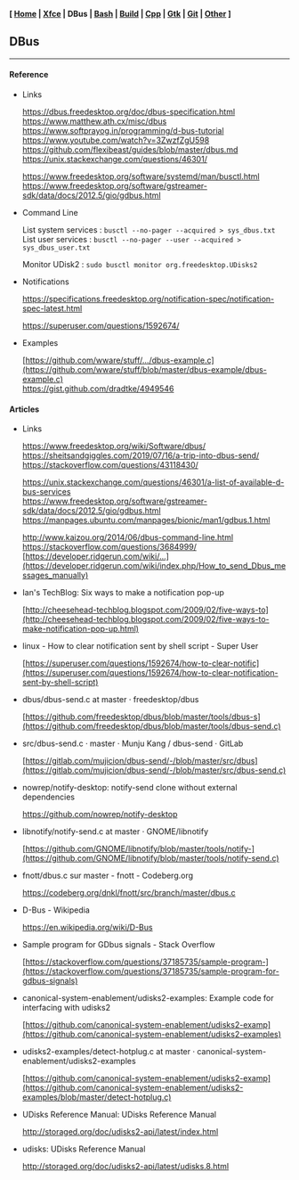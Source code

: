 **[ [Home](00-Home.html) | [Xfce](05-Xfce.html) | DBus | [Bash](15-Bash.html) | [Build](20-Build.html) | [Cpp](25-Cpp.html) | [Gtk](30-Gtk.html) | [Git](35-Git.html) | [Other](99-Other.html) ]**

## DBus

---

#### Reference

* Links
    
    https://dbus.freedesktop.org/doc/dbus-specification.html  
    https://www.matthew.ath.cx/misc/dbus  
    https://www.softprayog.in/programming/d-bus-tutorial  
    https://www.youtube.com/watch?v=3ZwzfZgU598  
    https://github.com/flexibeast/guides/blob/master/dbus.md  
    https://unix.stackexchange.com/questions/46301/  

    https://www.freedesktop.org/software/systemd/man/busctl.html  
    https://www.freedesktop.org/software/gstreamer-sdk/data/docs/2012.5/gio/gdbus.html  


* Command Line
    
    List system services : `busctl --no-pager --acquired > sys_dbus.txt`  
    List user services : `busctl --no-pager --user --acquired > sys_dbus_user.txt`  
    
    Monitor UDisk2 : `sudo busctl monitor org.freedesktop.UDisks2`  

* Notifications
    
    https://specifications.freedesktop.org/notification-spec/notification-spec-latest.html  
    
    https://superuser.com/questions/1592674/  
    
* Examples
    
    [https://github.com/wware/stuff/.../dbus-example.c](https://github.com/wware/stuff/blob/master/dbus-example/dbus-example.c)  
    https://gist.github.com/dradtke/4949546  



#### Articles

* Links

    https://www.freedesktop.org/wiki/Software/dbus/  
    https://sheitsandgiggles.com/2019/07/16/a-trip-into-dbus-send/  
    https://stackoverflow.com/questions/43118430/  

    https://unix.stackexchange.com/questions/46301/a-list-of-available-d-bus-services  
    https://www.freedesktop.org/software/gstreamer-sdk/data/docs/2012.5/gio/gdbus.html  
    https://manpages.ubuntu.com/manpages/bionic/man1/gdbus.1.html  

    http://www.kaizou.org/2014/06/dbus-command-line.html  
    https://stackoverflow.com/questions/3684999/  
    [https://developer.ridgerun.com/wiki/...](https://developer.ridgerun.com/wiki/index.php/How_to_send_Dbus_messages_manually)  

* Ian&#39;s TechBlog: Six ways to make a notification pop-up
    
    [http://cheesehead-techblog.blogspot.com/2009/02/five-ways-to](http://cheesehead-techblog.blogspot.com/2009/02/five-ways-to-make-notification-pop-up.html)

* linux - How to clear notification sent by shell script - Super User
    
    [https://superuser.com/questions/1592674/how-to-clear-notific](https://superuser.com/questions/1592674/how-to-clear-notification-sent-by-shell-script)

* dbus/dbus-send.c at master · freedesktop/dbus
    
    [https://github.com/freedesktop/dbus/blob/master/tools/dbus-s](https://github.com/freedesktop/dbus/blob/master/tools/dbus-send.c)

* src/dbus-send.c · master · Munju Kang / dbus-send · GitLab
    
    [https://gitlab.com/mujicion/dbus-send/-/blob/master/src/dbus](https://gitlab.com/mujicion/dbus-send/-/blob/master/src/dbus-send.c)

* nowrep/notify-desktop: notify-send clone without external dependencies
    
    https://github.com/nowrep/notify-desktop

* libnotify/notify-send.c at master · GNOME/libnotify
    
    [https://github.com/GNOME/libnotify/blob/master/tools/notify-](https://github.com/GNOME/libnotify/blob/master/tools/notify-send.c)

* fnott/dbus.c sur master - fnott - Codeberg.org
    
    https://codeberg.org/dnkl/fnott/src/branch/master/dbus.c

* D-Bus - Wikipedia
    
    https://en.wikipedia.org/wiki/D-Bus

* Sample program for GDbus signals - Stack Overflow
    
    [https://stackoverflow.com/questions/37185735/sample-program-](https://stackoverflow.com/questions/37185735/sample-program-for-gdbus-signals)

* canonical-system-enablement/udisks2-examples: Example code for interfacing with udisks2
    
    [https://github.com/canonical-system-enablement/udisks2-examp](https://github.com/canonical-system-enablement/udisks2-examples)

* udisks2-examples/detect-hotplug.c at master · canonical-system-enablement/udisks2-examples
    
    [https://github.com/canonical-system-enablement/udisks2-examp](https://github.com/canonical-system-enablement/udisks2-examples/blob/master/detect-hotplug.c)

* UDisks Reference Manual: UDisks Reference Manual
    
    http://storaged.org/doc/udisks2-api/latest/index.html

* udisks: UDisks Reference Manual
    
    http://storaged.org/doc/udisks2-api/latest/udisks.8.html


